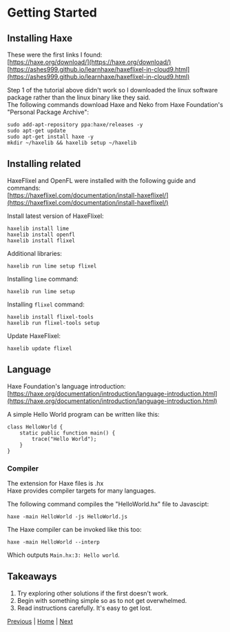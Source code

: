 # Getting Started

## Installing Haxe
These were the first links I found:  
[https://haxe.org/download/](https://haxe.org/download/)  
[https://ashes999.github.io/learnhaxe/haxeflixel-in-cloud9.html](https://ashes999.github.io/learnhaxe/haxeflixel-in-cloud9.html)  

Step 1 of the tutorial above didn't work so I downloaded the linux software package rather than the linux binary like they said.  
The following commands download Haxe and Neko from Haxe Foundation's "Personal Package Archive":  
```
sudo add-apt-repository ppa:haxe/releases -y
sudo apt-get update
sudo apt-get install haxe -y
mkdir ~/haxelib && haxelib setup ~/haxelib
```  

## Installing related

HaxeFlixel and OpenFL were installed with the following guide and commands:  
[https://haxeflixel.com/documentation/install-haxeflixel/](https://haxeflixel.com/documentation/install-haxeflixel/)  

Install latest version of HaxeFlixel:
```
haxelib install lime
haxelib install openfl
haxelib install flixel
```

Additional libraries:
```
haxelib run lime setup flixel
```

Installing `lime` command:
```
haxelib run lime setup
```

Installing `flixel` command:
```
haxelib install flixel-tools
haxelib run flixel-tools setup
```

Update HaxeFlixel:
```
haxelib update flixel
```

## Language

Haxe Foundation's language introduction:  
[https://haxe.org/documentation/introduction/language-introduction.html](https://haxe.org/documentation/introduction/language-introduction.html)  

A simple Hello World program can be written like this:  
```
class HelloWorld {
    static public function main() {
        trace("Hello World");
    }
}
```

### Compiler
The extension for Haxe files is .hx  
Haxe provides compiler targets for many languages.  

The following command compiles the "HelloWorld.hx" file to Javascipt:  
```
haxe -main HelloWorld -js HelloWorld.js
```
The Haxe compiler can be invoked like this too:
```
haxe -main HelloWorld --interp
```
Which outputs `Main.hx:3: Hello world`.

## Takeaways
1. Try exploring other solutions if the first doesn't work.
2. Begin with something simple so as to not get overwhelmed.
3. Read instructions carefully. It's easy to get lost.

[Previous](../week-1.md) | [Home](../README.md) | [Next](week-3.md)